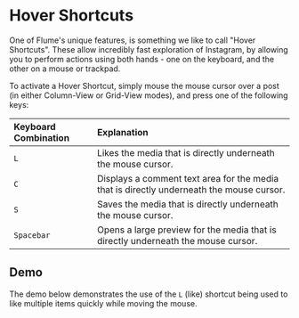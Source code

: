 # Hover Shortcuts

One of Flume's unique features, is something we like to call "Hover Shortcuts". These allow incredibly fast exploration of Instagram, by allowing you to perform actions using both hands - one on the keyboard, and the other on a mouse or trackpad.

To activate a Hover Shortcut, simply mouse the mouse cursor over a post \(in either Column-View or Grid-View modes\), and press one of the following keys:

| Keyboard Combination | Explanation |
| :--- | :--- |
| `L` | Likes the media that is directly underneath the mouse cursor. |
| `C` | Displays a comment text area for the media that is directly underneath the mouse cursor. |
| `S` | Saves the media that is directly underneath the mouse cursor. |
| `Spacebar` | Opens a large preview for the media that is directly underneath the mouse cursor. |

## Demo

The demo below demonstrates the use of the `L` \(like\) shortcut being used to like multiple items quickly while moving the mouse.

